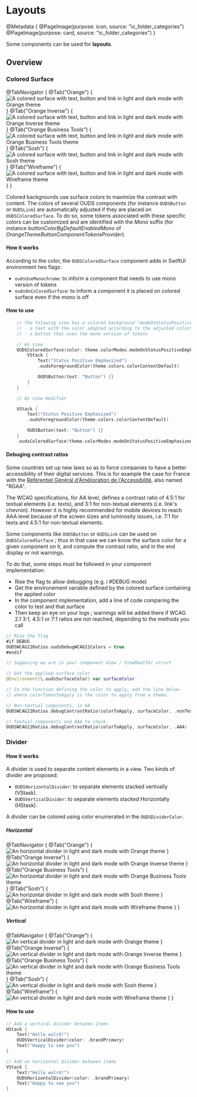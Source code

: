 # Layouts

@Metadata {
    @PageImage(purpose: icon, source: "ic_folder_categories")
    @PageImage(purpose: card, source: "ic_folder_categories")
}

Some components can be used for **layouts**.

## Overview

### Colored Surface

@TabNavigator {
    @Tab("Orange") {
        ![A colored surface with text, button and link in light and dark mode with Orange theme](component_coloredSurface_Orange)
    }
    @Tab("Orange Inverse") {
        ![A colored surface with text, button and link in light and dark mode with Orange Inverse theme](component_coloredSurface_OrangeInverse)
    }
    @Tab("Orange Business Tools") {
        ![A colored surface with text, button and link in light and dark mode with Orange Business Tools theme](component_coloredSurface_OrangeBusinessTools)
    }
    @Tab("Sosh") {
        ![A colored surface with text, button and link in light and dark mode with Sosh theme](component_coloredSurface_Sosh)
    }
    @Tab("Wireframe") {
        ![A colored surface with text, button and link in light and dark mode with Wireframe theme](component_coloredSurface_Wireframe)
    }
}

Colored backgrounds use surface colors to maximize the contrast with content. 
The colors of several OUDS components (for instance ``OUDSButton`` or ``OUDSLink``) are automatically adjusted if they are placed on ``OUDSColoredSurface``.
To do so, some tokens associated with these specific colors can be customized and are identified with the *Mono* suffix (for instance *buttonColorBgDefaultEnabledMono* of *OrangeThemeButtonComponentTokensProvider*).

#### How it works

According to the color, the `OUDSColoredSurface` component adds in SwiftUI environment two flags:
- `oudsUseMonochrome`: to inform a component that needs to use mono version of tokens 
- `oudsOnColoredSurface`: to inform a component it is placed on colored surface even if the mono is off 

#### How to use

```swift
    // The folowing view has a colored background "modeOnStatusPositiveEmphasized" with
    // - a text with the color adapted according to the adjusted colorScheme      
    // - a button that uses the mono version of tokens

    // As view
    OUDSColoredSurface(color: theme.colorModes.modeOnStatusPositiveEmphasized) {
        VStack {
            Text("Status Positive Emphasized")
            .oudsForegroundColor(theme.colors.colorContentDefault)

            OUDSButton(text: "Button") {}
        }
    }

    // As view modifier

    VStack {
        Text("Status Positive Emphasized")
        .oudsForegroundColor(theme.colors.colorContentDefault)

        OUDSButton(text: "Button") {}
    }
    .oudsColoredSurface(theme.colorModes.modeOnStatusPositiveEmphasized)
```

#### Debuging contrast ratios

Some countries set up new laws so as to force companies to have a better accessibility of their digital services.
This is for example the case for France with the [Référentiel Général d'Amélioration de l'Accessibilité](https://accessibilite.numerique.gouv.fr/), also named "RGAA".

The WCAG specifications, for AA level, defines a contrast ratio of 4.5:1 for textual elements (i.e. texts), and 3:1 for non-textual elements (i.e. link's chevron).
However it is highly recommended for mobile devices to reach AAA level because of the screen sizes and luminosity issues, i.e. 7:1 for texts and 4.5:1 for non-textual elements.

Some components like ``OUDSButton`` or ``OUDSLink`` can be used on ``OUDSColoredSurface`` ; thus in that case we can know the surface color for a given component on it, and compute the contrast ratio, and in the end display or not warnings.

To do that, some steps must be followed in your component implementation:
- Rise the flag to allow debugging (e.g. i #DEBUG mode)
- Get the environement variable defined by the colored surface containing the applied color
- In the component implementation, add a line of code comparing the color to test and that surface
- Then keep an eye on your logs ; warnings will be added there if WCAG 2.1 3:1, 4.5:1 or 7:1 ratios are not reached, depending to the methods you call
 
```swift
// Rise the flag
#if DEBUG
OUDSWCAG21Ratios.oudsDebugWCAG21Colors = true
#endif

// Supposing we are in your component View / ViewModifer struct

// Get the applied surface color
@Environment(\.oudsSurfaceColor) var surfaceColor

// In the function defining the color to apply, add the line below
// where colorTokenToApply is the color to apply from a theme:

// Non-textual components, in AA
OUDSWCAG21Ratios.debugContrastRatio(colorToApply, surfaceColor, .nonTextual)

// Textual components and AAA to check
OUDSWCAG21Ratios.debugContrastRatio(colorToApply, surfaceColor, .AAA)
```

### Divider

#### How it works

A divider is used to separate content elements in a view. Two kinds of divider are proposed:
- ``OUDSHorizontalDivider``: to separate elements stacked vertivally (VStask).
- ``OUDSVerticalDivider``: to separate elements stacked Horizontally (HStask).

A divider can be colored using color enumerated in the `OUDSDividerColor`.

##### Horizontal

@TabNavigator {
    @Tab("Orange") {
        ![An horizontal divider in light and dark mode with Orange theme](component_horizontalDivider_Orange)
    }
    @Tab("Orange Inverse") {
        ![An horizontal divider in light and dark mode with Orange Inverse theme](component_horizontalDivider_OrangeInverse)
    }
    @Tab("Orange Business Tools") {
        ![An horizontal divider in light and dark mode with Orange Business Tools theme](component_horizontalDivider_OrangeBusinessTools)
    }
    @Tab("Sosh") {
        ![An horizontal divider in light and dark mode with Sosh theme](component_horizontalDivider_Sosh)
    }
    @Tab("Wireframe") {
        ![An horizontal divider in light and dark mode with Wireframe theme](component_horizontalDivider_Wireframe)
    }
}

##### Vertical

@TabNavigator {
    @Tab("Orange") {
        ![An vertical divider in light and dark mode with Orange theme](component_verticalDivider_Orange)
    }
    @Tab("Orange Inverse") {
        ![An vertical divider in light and dark mode with Orange Inverse theme](component_verticalDivider_OrangeInverse)
    }
    @Tab("Orange Business Tools") {
        ![An vertical divider in light and dark mode with Orange Business Tools theme](component_verticalDivider_OrangeBusinessTools)
    }
    @Tab("Sosh") {
        ![An vertical divider in light and dark mode with Sosh theme](component_verticalDivider_Sosh)
    }
    @Tab("Wireframe") {
        ![An vertical divider in light and dark mode with Wireframe theme](component_verticalDivider_Wireframe)
    }
}

#### How to use

```swift
// Add a vertical divider between items
HStack {
    Text("Hello wolrd!")
    OUDSVerticalDivider(color: .brandPrimary)
    Text("Happy to see you")
}

// Add an horizontal divider between items
VStack {
    Text("Hello wolrd!")
    OUDSHorizontalDivider(color: .brandPrimary)
    Text("Happy to see you")
}
```

